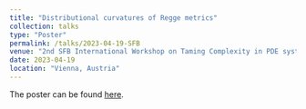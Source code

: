 ```yaml
---
title: "Distributional curvatures of Regge metrics"
collection: talks
type: "Poster"
permalink: /talks/2023-04-19-SFB
venue: "2nd SFB International Workshop on Taming Complexity in PDE systems"
date: 2023-04-19
location: "Vienna, Austria"
---
```


The poster can be found [here](http://michaelneunteufel.github.io/files/talks/sfb_poster.pdf).

